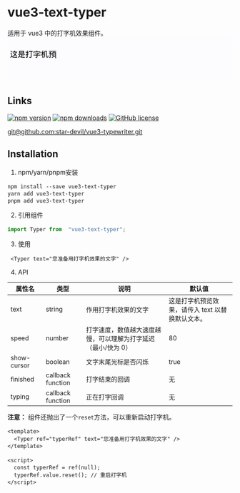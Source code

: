 # vue3-text-typer

适用于 vue3 中的打字机效果组件。
![打字机组件效果](https://raw.githubusercontent.com/star-devil/vue3-typewriter/main/public/20250115134511.gif)

## Links

[![npm version](https://img.shields.io/npm/v/vue3-text-typer.svg)](https://www.npmjs.com/package/vue3-text-typer)
[![npm downloads](https://img.shields.io/npm/dm/vue3-text-typer.svg)](https://www.npmjs.com/package/vue3-text-typer)
[![GitHub license](https://img.shields.io/github/license/star-devil/vue3-typewriter.svg)](https://github.com/star-devil/vue3-typewriter/blob/main/LICENSE)

[<git@github.com>:star-devil/vue3-typewriter.git](https://github.com/star-devil/vue3-typewriter.git)

## Installation

1. npm/yarn/pnpm安装

```shell
npm install --save vue3-text-typer
yarn add vue3-text-typer
pnpm add vue3-text-typer
```

2. 引用组件

```js
import Typer from  "vue3-text-typer";
```

3. 使用

```vue
 <Typer text="您准备用打字机效果的文字" />
```

4. API

| 属性名 | 类型 | 说明 | 默认值 |
| ------ | ------ | ------ | ------ |
| text | string | 作用打字机效果的文字 | 这是打字机预览效果，请传入 text 以替换默认文本。
| speed | number | 打字速度，数值越大速度越慢，可以理解为打字延迟（最小/快为 0） | 80
| show-cursor | boolean | 文字末尾光标是否闪烁 | true
| finished | callback function | 打字结束的回调 | 无
| typing | callback function | 正在打字回调 | 无

**注意：** 组件还抛出了一个`reset`方法，可以重新启动打字机。

```vue
<template>
  <Typer ref="typerRef" text="您准备用打字机效果的文字" />
</template>

<script>
  const typerRef = ref(null);
  typerRef.value.reset(); // 重启打字机
</script>
```
